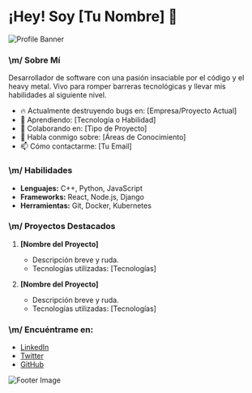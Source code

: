 # ¡Hey! Soy [Tu Nombre] 🤘

![Profile Banner](https://example.com/tu-imagen-de-banner.jpg)

### \m/ Sobre Mí

Desarrollador de software con una pasión insaciable por el código y el heavy metal. Vivo para romper barreras tecnológicas y llevar mis habilidades al siguiente nivel.

- 🔥 Actualmente destruyendo bugs en: [Empresa/Proyecto Actual]
- 🤘 Aprendiendo: [Tecnología o Habilidad]
- 🎸 Colaborando en: [Tipo de Proyecto]
- 💬 Habla conmigo sobre: [Áreas de Conocimiento]
- 📫 Cómo contactarme: [Tu Email]

### \m/ Habilidades

- **Lenguajes:** C++, Python, JavaScript
- **Frameworks:** React, Node.js, Django
- **Herramientas:** Git, Docker, Kubernetes

### \m/ Proyectos Destacados

1. **[Nombre del Proyecto]**
   - Descripción breve y ruda.
   - Tecnologías utilizadas: [Tecnologías]

2. **[Nombre del Proyecto]**
   - Descripción breve y ruda.
   - Tecnologías utilizadas: [Tecnologías]

### \m/ Encuéntrame en:

- [LinkedIn](https://linkedin.com/in/tu-usuario)
- [Twitter](https://twitter.com/tu-usuario)
- [GitHub](https://github.com/tu-usuario)

![Footer Image](https://example.com/tu-imagen-de-footer.jpg)
